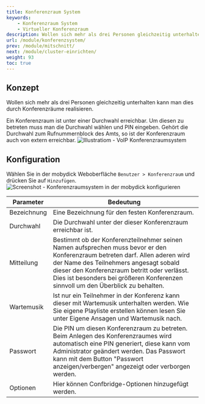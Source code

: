 ```yaml
---
title: Konferenzraum System
keywords:
    - Konferenzraum System
    - Virtueller Konferenzraum
description: Wollen sich mehr als drei Personen gleichzeitig unterhalten kann man dies durch Konferenzräume realisieren.
url: /module/konferenzsystem/
prev: /module/mitschnitt/
next: /module/cluster-einrichten/
weight: 93
toc: true
---
```


## Konzept
Wollen sich mehr als drei Personen gleichzeitig unterhalten kann man dies durch Konferenzräume realisieren.

Ein Konferenzraum ist unter einer Durchwahl erreichbar. Um diesen zu betreten muss man die Durchwahl wählen und PIN eingeben.
Gehört die Durchwahl zum Rufnummernblock des Amts, so ist der Konferenzraum auch von extern erreichbar.
![Illustratiom - VoIP Konferenzraumsystem](../../images/meetme.png?width=60% "VoIP Konferenzraumsystem")

## Konfiguration
Wählen Sie in der mobydick Weboberfläche `Benutzer > Konferenzraum` und drücken Sie auf `Hinzufügen`.
![Screenshot - Konferenzraumsystem in der mobydick konfigurieren](../../images/meetme_mobydick.png?width=90% "Konferenzraumsystem konfigurieren")

|Parameter|Bedeutung|
|---------|---------|
|Bezeichnung|Eine Bezeichnung für den festen Konferenzraum.|
|Durchwahl|	Die Durchwahl unter der dieser Konferenzraum erreichbar ist.
|Mitteilung	|Bestimmt ob der Konferenzteilnehmer seinen Namen aufsprechen muss bevor er den Konferenzraum betreten darf. Allen aderen wird der Name des Teilnehmers angesagt sobald dieser den Konferenzraum betritt oder verlässt. Dies ist besonders bei größeren Konferenzen sinnvoll um den Überblick zu behalten.|
|Wartemusik	|Ist nur ein Teilnehmer in der Konferenz kann dieser mit Wartemusik unterhalten werden. Wie Sie eigene Playliste erstellen können lesen Sie unter Eigene Ansagen und Wartemusik nach.|
|Passwort	|Die PIN um diesen Konferenzraum zu betreten. Beim Anlegen des Konferenzraumes wird automatisch eine PIN generiert, diese kann vom Administrator geändert werden. Das Passwort kann mit dem Button "Passwort anzeigen/verbergen" angezeigt oder verborgen werden.|
|Optionen|	Hier können Confbridge-Optionen hinzugefügt werden.|

